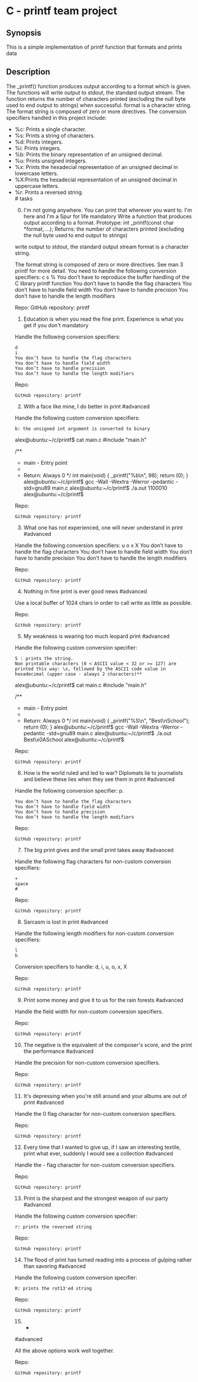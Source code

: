 # C - printf team project

## Synopsis

This is a simple implementation of printf function that formats and prints data

## Description

The _printf() function produces output according to a format which is given. The functions will write output to stdout, the standard output stream. The function returns the number of characters printed (excluding the null byte used to end output to strings) when successful. 
format is a character string. The format string is composed of zero or more directives.
The conversion specifiers handled in this project include:
<ul>
<li>%c: Prints a single character.</li>
<li>%s: Prints a string of characters.</li>
<li>%d: Prints integers.</li>
<li>%i: Prints integers.</li>
<li>%b: Prints the binary representation of an unsigned decimal.</li>
<li>%u: Prints unsigned integers.</li>
<li>%x: Prints the hexadecial representation of an unsigned decimal in lowercase letters.</li>
<li>%X:Prints the hexadecial representation of an unsigned decimal in uppercase letters.</li>
<li>%r: Prints a reversed string.</li>
# tasks

0. I'm not going anywhere. You can print that wherever you want to. I'm here and I'm a Spur for life
mandatory
Write a function that produces output according to a format.
         Prototype: int _printf(const char *format, ...);
         Returns: the number of characters printed (excluding the null byte used to end output to strings)

                                                                                                                                                           
write output to stdout, the standard output stream
format is a character string. 

The format string is composed of zero or more directives. See man 3 printf for more detail. You need to handle the following conversion specifiers:
       c
       s
       %
       You don’t have to reproduce the buffer handling of the C library printf function
       You don’t have to handle the flag characters
       You don’t have to handle field width
       You don’t have to handle precision
       You don’t have to handle the length modifiers

Repo:
GitHub repository: printf


1. Education is when you read the fine print. Experience is what you get if you don't
mandatory


Handle the following conversion specifiers:

    d
    i
    You don’t have to handle the flag characters
    You don’t have to handle field width
    You don’t have to handle precision
    You don’t have to handle the length modifiers

Repo:

    GitHub repository: printf


2. With a face like mine, I do better in print
#advanced


Handle the following custom conversion specifiers:

    b: the unsigned int argument is converted to binary

alex@ubuntu:~/c/printf$ cat main.c
#include "main.h"

/**
 * main - Entry point
 *
 * Return: Always 0
 */
int main(void)
{
    _printf("%b\n", 98);
    return (0);
}
alex@ubuntu:~/c/printf$ gcc -Wall -Wextra -Werror -pedantic -std=gnu89 main.c
alex@ubuntu:~/c/printf$ ./a.out
1100010
alex@ubuntu:~/c/printf$

Repo:

    GitHub repository: printf


3. What one has not experienced, one will never understand in print
#advanced


Handle the following conversion specifiers:
    u
    o
    x
    X
    You don’t have to handle the flag characters
    You don’t have to handle field width
    You don’t have to handle precision
    You don’t have to handle the length modifiers

Repo:

    GitHub repository: printf


4. Nothing in fine print is ever good news
#advanced


Use a local buffer of 1024 chars in order to call write as little as possible.

Repo:

    GitHub repository: printf


5. My weakness is wearing too much leopard print
#advanced


Handle the following custom conversion specifier:

    S : prints the string.
    Non printable characters (0 < ASCII value < 32 or >= 127) are printed this way: \x, followed by the ASCII code value in hexadecimal (upper case - always 2 characters)**

alex@ubuntu:~/c/printf$ cat main.c
#include "main.h"

/**
 * main - Entry point
 *
 * Return: Always 0
 */
int main(void)
{
    _printf("%S\n", "Best\nSchool");
    return (0);
}
alex@ubuntu:~/c/printf$ gcc -Wall -Wextra -Werror -pedantic -std=gnu89 main.c
alex@ubuntu:~/c/printf$ ./a.out
Best\x0ASchool
alex@ubuntu:~/c/printf$

Repo:

    GitHub repository: printf


6. How is the world ruled and led to war? Diplomats lie to journalists and believe these lies when they see them in print
#advanced


Handle the following conversion specifier: p.

    You don’t have to handle the flag characters
    You don’t have to handle field width
    You don’t have to handle precision
    You don’t have to handle the length modifiers

Repo:

    GitHub repository: printf


7. The big print gives and the small print takes away
#advanced


Handle the following flag characters for non-custom conversion specifiers:

    +
    space
    #

Repo:

    GitHub repository: printf


8. Sarcasm is lost in print
#advanced


Handle the following length modifiers for non-custom conversion specifiers:

    l
    h
Conversion specifiers to handle: d, i, u, o, x, X

Repo:

    GitHub repository: printf


9. Print some money and give it to us for the rain forests
#advanced

Handle the field width for non-custom conversion specifiers.

Repo:

    GitHub repository: printf


10. The negative is the equivalent of the composer's score, and the print the performance
#advanced


Handle the precision for non-custom conversion specifiers.

Repo:

    GitHub repository: printf


11. It's depressing when you're still around and your albums are out of print
#advanced


Handle the 0 flag character for non-custom conversion specifiers.

Repo:

    GitHub repository: printf


12. Every time that I wanted to give up, if I saw an interesting textile, print what ever, suddenly I would see a collection
#advanced


Handle the - flag character for non-custom conversion specifiers.

Repo:

    GitHub repository: printf


13. Print is the sharpest and the strongest weapon of our party
#advanced

Handle the following custom conversion specifier:

    r: prints the reversed string

Repo:

    GitHub repository: printf


14. The flood of print has turned reading into a process of gulping rather than savoring
#advanced


Handle the following custom conversion specifier:

    R: prints the rot13'ed string

Repo:

    GitHub repository: printf


15. *
#advanced


All the above options work well together.

Repo:

    GitHub repository: printf


